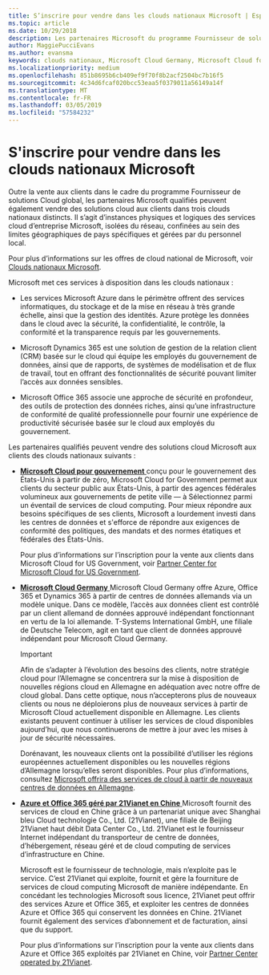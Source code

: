 ```yaml
---
title: S’inscrire pour vendre dans les clouds nationaux Microsoft | Espace partenaires
ms.topic: article
ms.date: 10/29/2018
description: Les partenaires Microsoft du programme Fournisseur de solutions Cloud peuvent vendre des produits aux clients inscrits sur les clouds nationaux pris en charge.
author: MaggiePucciEvans
ms.author: evansma
keywords: clouds nationaux, Microsoft Cloud Germany, Microsoft Cloud for US Government, 21Vianet, Microsoft Cloud China
ms.localizationpriority: medium
ms.openlocfilehash: 851b8695b6cb409ef9f70f8b2acf2504bc7b16f5
ms.sourcegitcommit: 4c34d6fcaf020bcc53eaa5f0379011a56149a14f
ms.translationtype: MT
ms.contentlocale: fr-FR
ms.lasthandoff: 03/05/2019
ms.locfileid: "57584232"
---
```

# <a name="apply-to-sell-in-microsoft-national-clouds"></a>S'inscrire pour vendre dans les clouds nationaux Microsoft

Outre la vente aux clients dans le cadre du programme Fournisseur de solutions Cloud global, les partenaires Microsoft qualifiés peuvent également vendre des solutions cloud aux clients dans trois clouds nationaux distincts. Il s’agit d’instances physiques et logiques des services cloud d’entreprise Microsoft, isolées du réseau, confinées au sein des limites géographiques de pays spécifiques et gérées par du personnel local. 

Pour plus d’informations sur les offres de cloud national de Microsoft, voir [Clouds nationaux Microsoft](https://www.microsoft.com/trustcenter/cloudservices/nationalcloud).

Microsoft met ces services à disposition dans les clouds nationaux :

-   Les services Microsoft Azure dans le périmètre offrent des services informatiques, du stockage et de la mise en réseau à très grande échelle, ainsi que la gestion des identités. Azure protège les données dans le cloud avec la sécurité, la confidentialité, le contrôle, la conformité et la transparence requis par les gouvernements.

-   Microsoft Dynamics 365 est une solution de gestion de la relation client (CRM) basée sur le cloud qui équipe les employés du gouvernement de données, ainsi que de rapports, de systèmes de modélisation et de flux de travail, tout en offrant des fonctionnalités de sécurité pouvant limiter l’accès aux données sensibles.

-   Microsoft Office 365 associe une approche de sécurité en profondeur, des outils de protection des données riches, ainsi qu’une infrastructure de conformité de qualité professionnelle pour fournir une expérience de productivité sécurisée basée sur le cloud aux employés du gouvernement.

Les partenaires qualifiés peuvent vendre des solutions cloud Microsoft aux clients des clouds nationaux suivants :

-   [**Microsoft Cloud pour gouvernement** ](https://www.microsoft.com/trustcenter/cloudservices/nationalcloud#Microsoft_Cloud_for_US) conçu pour le gouvernement des États-Unis à partir de zéro, Microsoft Cloud for Government permet aux clients du secteur public aux États-Unis, à partir des agences fédérales volumineux aux gouvernements de petite ville — à Sélectionnez parmi un éventail de services de cloud computing. Pour mieux répondre aux besoins spécifiques de ses clients, Microsoft a lourdement investi dans les centres de données et s'efforce de répondre aux exigences de conformité des politiques, des mandats et des normes étatiques et fédérales des États-Unis. 

    Pour plus d’informations sur l’inscription pour la vente aux clients dans Microsoft Cloud for US Government, voir [Partner Center for Microsoft Cloud for US Government](partner-center-for-microsoft-us-govt-cloud.md).

-   [**Microsoft Cloud Germany** ](https://www.microsoft.com/trustcenter/cloudservices/nationalcloud#Microsoft_Cloud_Germany) Microsoft Cloud Germany offre Azure, Office 365 et Dynamics 365 à partir de centres de données allemands via un modèle unique. Dans ce modèle, l’accès aux données client est contrôlé par un client allemand de données approuvé indépendant fonctionnant en vertu de la loi allemande. T-Systems International GmbH, une filiale de Deutsche Telecom, agit en tant que client de données approuvé indépendant pour Microsoft Cloud Germany. 

    > [!IMPORTANT]  
    > Afin de s’adapter à l’évolution des besoins des clients, notre stratégie cloud pour l’Allemagne se concentrera sur la mise à disposition de nouvelles régions cloud en Allemagne en adéquation avec notre offre de cloud global. Dans cette optique, nous n’accepterons plus de nouveaux clients ou nous ne déploierons plus de nouveaux services à partir de Microsoft Cloud actuellement disponible en Allemagne. Les clients existants peuvent continuer à utiliser les services de cloud disponibles aujourd’hui, que nous continuerons de mettre à jour avec les mises à jour de sécurité nécessaires.
    >  
    > Dorénavant, les nouveaux clients ont la possibilité d’utiliser les régions européennes actuellement disponibles ou les nouvelles régions d’Allemagne lorsqu’elles seront disponibles. Pour plus d’informations, consultez [Microsoft offrira des services de cloud à partir de nouveaux centres de données en Allemagne](https://news.microsoft.com/europe/2018/08/31/microsoft-to-deliver-cloud-services-from-new-datacentres-in-germany-in-2019-to-meet-evolving-customer-needs/).

    
-   [**Azure et Office 365 géré par 21Vianet en Chine** ](https://www.microsoft.com/trustcenter/cloudservices/nationalcloud#Microsoft_Cloud_for_China) Microsoft fournit des services de cloud en Chine grâce à un partenariat unique avec Shanghai bleu Cloud technologie Co., Ltd. (21Vianet), une filiale de Beijing 21Vianet haut débit Data Center Co., Ltd. 21Vianet est le fournisseur Internet indépendant du transporteur de centre de données, d’hébergement, réseau géré et de cloud computing de services d’infrastructure en Chine. 

    Microsoft est le fournisseur de technologie, mais n’exploite pas le service. C’est 21Vianet qui exploite, fournit et gère la fourniture de services de cloud computing Microsoft de manière indépendante. En concédant les technologies Microsoft sous licence, 21Vianet peut offrir des services Azure et Office 365, et exploiter les centres de données Azure et Office 365 qui conservent les données en Chine. 21Vianet fournit également des services d’abonnement et de facturation, ainsi que du support.

    Pour plus d’informations sur l’inscription pour la vente aux clients dans Azure et Office 365 exploités par 21Vianet en Chine, voir [Partner Center operated by 21Vianet](https://msdn.microsoft.com/partner-china/index). 